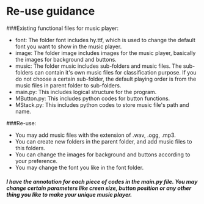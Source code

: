 Re-use guidance
===============

###Existing functional files for music player:
* font: The folder font includes hy.ttf, which is used to change the default font you want to show in the music player.
* image: The folder image includes images for the music player, basically the images for background and buttons.
* music: The folder music includes sub-folders and music files. The sub-folders can contain it's own music files for classification purpose. If you do not choose a certain sub-folder, the default playing order is from the music files in parent folder to sub-folders.
* main.py: This includes logical structure for the program.
* MButton.py: This includes python codes for button functions.
* MStack.py: This includes python codes to store music file's path and name.

###Re-use: 
* You may add music files with the extension of .wav, .ogg, .mp3.
* You can create new folders in the parent folder, and add music files to this folders.
* You can change the images for background and buttons according to your preference.
* You may change the font you like in the font folder.
##### I have the annotation for each piece of codes in the main.py file. You may change certain parameters like creen size, button position or any other thing you like to make your unique music player.

